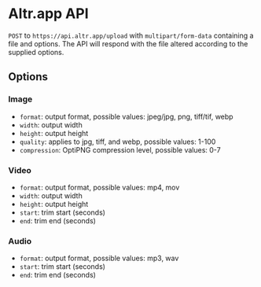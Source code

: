 # Altr.app API

`POST` to `https://api.altr.app/upload` with `multipart/form-data` containing a file and options. The API will respond with the file altered according to the supplied options.

## Options

### Image

- `format`: output format, possible values: jpeg/jpg, png, tiff/tif, webp
- `width`: output width
- `height`: output height
- `quality`: applies to jpg, tiff, and webp, possible values: 1-100
- `compression`: OptiPNG compression level, possible values: 0-7

### Video

- `format`: output format, possible values: mp4, mov
- `width`: output width
- `height`: output height
- `start`: trim start (seconds)
- `end`: trim end (seconds)

### Audio

- `format`: output format, possible values: mp3, wav
- `start`: trim start (seconds)
- `end`: trim end (seconds)
